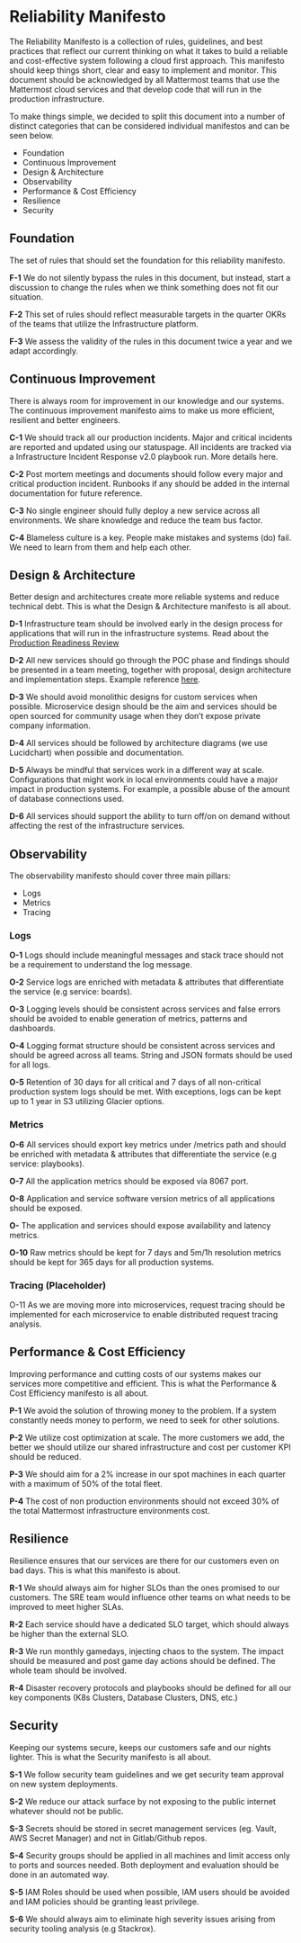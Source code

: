 # Reliability Manifesto

The Reliability Manifesto is a collection of rules, guidelines, and best practices that reflect our current thinking on what it takes to build a reliable and cost-effective system following a cloud first approach. This manifesto should keep things short, clear and easy to implement and monitor. This document should be acknowledged by all Mattermost teams that use the Mattermost cloud services and that develop code that will run in the production infrastructure.

To make things simple, we decided to split this document into a number of distinct categories that can be considered individual manifestos and can be seen below. 

- Foundation
- Continuous Improvement 
- Design & Architecture 
- Observability 
- Performance & Cost Efficiency
- Resilience
- Security

## Foundation
The set of rules that should set the foundation for this reliability manifesto.

**F-1** We do not silently bypass the rules in this document, but instead, start a discussion to change the rules when we think something does not fit our situation.

**F-2** This set of rules should reflect measurable targets in the quarter OKRs of the teams that utilize the Infrastructure platform. 

**F-3** We assess the validity of the rules in this document twice a year and we adapt accordingly.

## Continuous Improvement

There is always room for improvement in our knowledge and our systems. The continuous improvement manifesto aims to make us more efficient, resilient and better engineers.

**C-1** We should track all our production incidents. Major and critical incidents are reported and updated using our statuspage. All incidents are tracked via a Infrastructure Incident Response v2.0 playbook run. More details here.

**C-2** Post mortem meetings and documents should follow every major and critical production incident. Runbooks if any should be added in the internal documentation for future reference.

**C-3** No single engineer should fully deploy a new service across all environments. We share knowledge and reduce the team bus factor. 

**C-4** Blameless culture is a key. People make mistakes and systems (do) fail. We need to learn from them and help each other. 

## Design & Architecture

Better design and architectures create more reliable systems and reduce technical debt. This is what the Design & Architecture manifesto is all about. 

**D-1** Infrastructure team should be involved early in the design process for applications that will run in the infrastructure systems. Read about the [Production Readiness Review](/operations/research-and-development/engineering/infrastructure-engineering/production-readiness-review.md)

**D-2** All new services should go through the POC phase and findings should be presented in a team meeting, together with proposal, design architecture and implementation steps. Example reference [here](https://docs.google.com/document/d/1KZlemVB_75Xv4CDao5bcWpKml3fHbpcoAk_gWl8nFSY/edit).

**D-3** We should avoid monolithic designs for custom services when possible. Microservice design should be the aim and services should be open sourced for community usage when they don’t expose private company information.
 
**D-4** All services should be followed by architecture diagrams (we use Lucidchart) when possible and documentation. 

**D-5** Always be mindful that services work in a different way at scale. Configurations that might work in local environments could have a major impact in production systems. For example, a possible abuse of the amount of database connections used. 

**D-6** All services should support the ability to turn off/on on demand without affecting the rest of the infrastructure services.

## Observability

The observability manifesto should cover three main pillars:
- Logs
- Metrics
- Tracing

### Logs

**O-1** Logs should include meaningful messages and stack trace should not be a requirement to understand the log message.

**O-2** Service logs are enriched with metadata & attributes that differentiate the service (e.g service: boards).

**O-3** Logging levels should be consistent across services and false errors should be avoided to enable generation of metrics, patterns and dashboards.

**O-4** Logging format structure should be consistent across services and should be agreed across all teams. String and JSON formats should be used for all logs. 

**O-5** Retention of 30 days for all critical and 7 days of all non-critical production system logs should be met. With exceptions, logs can be kept up to 1 year in S3 utilizing Glacier options.

### Metrics
**O-6** All services should export key metrics under /metrics path and should be enriched with metadata & attributes that differentiate the service (e.g service: playbooks).

**O-7** All the application metrics should be exposed via 8067 port.

**O-8** Application and service software version metrics of all applications should be exposed.

**O-** The application and services should expose availability and latency metrics.

**O-10** Raw metrics should be kept for 7 days and 5m/1h resolution metrics should be kept for 365 days for all production systems. 

### Tracing (Placeholder)
O-11 As we are moving more into microservices, request tracing should be implemented for each microservice to enable distributed request tracing analysis.

## Performance & Cost Efficiency

Improving performance and cutting costs of our systems makes our services more competitive and efficient. This is what the Performance & Cost Efficiency manifesto is all about. 

**P-1** We avoid the solution of throwing money to the problem. If a system constantly needs money to perform, we need to seek for other solutions.

**P-2** We utilize cost optimization at scale. The more customers we add, the better we should utilize our shared infrastructure and cost per customer KPI should be reduced. 

**P-3** We should aim for a 2% increase in our spot machines in each quarter with a maximum of 50% of the total fleet.

**P-4** The cost of non production environments should not exceed 30% of the total Mattermost infrastructure environments cost.  

## Resilience

Resilience ensures that our services are there for our customers even on bad days. This is what this manifesto is about.

**R-1** We should always aim for higher SLOs than the ones promised to our customers. The SRE team would influence other teams on what needs to be improved to meet higher SLAs. 

**R-2** Each service should have a dedicated SLO target, which should always be higher than the external SLO.

**R-3** We run monthly gamedays, injecting chaos to the system. The impact should be measured and post game day actions should be defined. The whole team should be involved.

**R-4** Disaster recovery protocols and playbooks should be defined for all our key components (K8s Clusters, Database Clusters, DNS, etc.)

## Security

Keeping our systems secure, keeps our customers safe and our nights lighter. This is what the Security manifesto is all about. 

**S-1** We follow security team guidelines and we get security team approval on new system deployments.

**S-2** We reduce our attack surface by not exposing to the public internet whatever should not be public. 

**S-3** Secrets should be stored in secret management services (eg. Vault, AWS Secret Manager) and not in Gitlab/Github repos. 

**S-4** Security groups should be applied in all machines and limit access only to ports and sources needed. Both deployment and evaluation should be done in an automated way.

**S-5** IAM Roles should be used when possible, IAM users should be avoided and IAM policies should be granting least privilege.

**S-6** We should always aim to eliminate high severity issues arising from security tooling analysis (e.g Stackrox).
